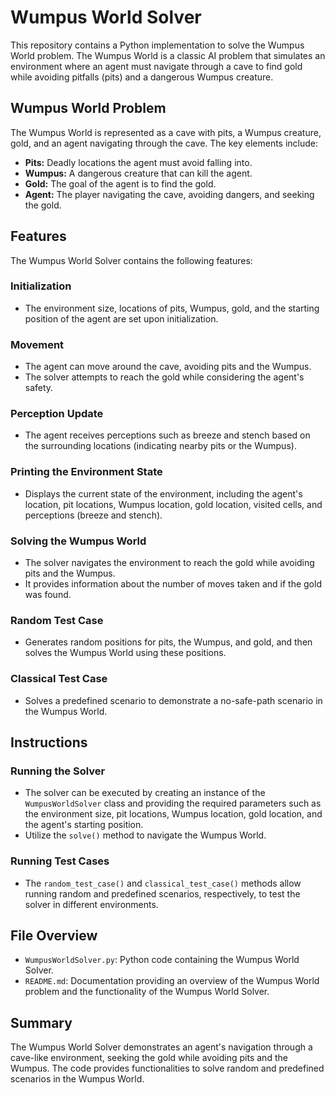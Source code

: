 # Wumpus World Solver

This repository contains a Python implementation to solve the Wumpus World problem. The Wumpus World is a classic AI problem that simulates an environment where an agent must navigate through a cave to find gold while avoiding pitfalls (pits) and a dangerous Wumpus creature.

## Wumpus World Problem

The Wumpus World is represented as a cave with pits, a Wumpus creature, gold, and an agent navigating through the cave. The key elements include:

- **Pits:** Deadly locations the agent must avoid falling into.
- **Wumpus:** A dangerous creature that can kill the agent.
- **Gold:** The goal of the agent is to find the gold.
- **Agent:** The player navigating the cave, avoiding dangers, and seeking the gold.

## Features

The Wumpus World Solver contains the following features:

### Initialization
- The environment size, locations of pits, Wumpus, gold, and the starting position of the agent are set upon initialization.

### Movement
- The agent can move around the cave, avoiding pits and the Wumpus.
- The solver attempts to reach the gold while considering the agent's safety.

### Perception Update
- The agent receives perceptions such as breeze and stench based on the surrounding locations (indicating nearby pits or the Wumpus).

### Printing the Environment State
- Displays the current state of the environment, including the agent's location, pit locations, Wumpus location, gold location, visited cells, and perceptions (breeze and stench).

### Solving the Wumpus World
- The solver navigates the environment to reach the gold while avoiding pits and the Wumpus.
- It provides information about the number of moves taken and if the gold was found.

### Random Test Case
- Generates random positions for pits, the Wumpus, and gold, and then solves the Wumpus World using these positions.

### Classical Test Case
- Solves a predefined scenario to demonstrate a no-safe-path scenario in the Wumpus World.

## Instructions

### Running the Solver
- The solver can be executed by creating an instance of the `WumpusWorldSolver` class and providing the required parameters such as the environment size, pit locations, Wumpus location, gold location, and the agent's starting position.
- Utilize the `solve()` method to navigate the Wumpus World.

### Running Test Cases
- The `random_test_case()` and `classical_test_case()` methods allow running random and predefined scenarios, respectively, to test the solver in different environments.

## File Overview

- `WumpusWorldSolver.py`: Python code containing the Wumpus World Solver.
- `README.md`: Documentation providing an overview of the Wumpus World problem and the functionality of the Wumpus World Solver.

## Summary

The Wumpus World Solver demonstrates an agent's navigation through a cave-like environment, seeking the gold while avoiding pits and the Wumpus. The code provides functionalities to solve random and predefined scenarios in the Wumpus World.

